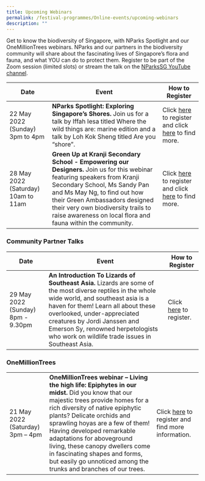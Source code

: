 ```yaml
---
title: Upcoming Webinars
permalink: /festival-programmes/Online-events/upcoming-webinars
description: ""
---
```

Get to know the biodiversity of Singapore, with NParks Spotlight and our OneMillionTrees webinars. NParks and our partners in the biodiversity community will share about the fascinating lives of Singapore’s flora and fauna, and what YOU can do to protect them. Register to be part of the Zoom session (limited slots) or stream the talk on the [NParksSG YouTube channel](https://www.youtube.com/nparkssg).

| Date | Event | How to Register |
| -------- | -------- | -------- |
| 22 May 2022 (Sunday) 3pm to 4pm | **NParks Spotlight: Exploring Singapore’s Shores.** Join us for a talk by Iffah Iesa titled Where the wild things are: marine edition and a talk by Loh Kok Sheng titled Are you “shore”. | Click [here](https://form.gov.sg/#!/626256a490855500129f281e) to register and click [here](https://www.nparks.gov.sg/activities/events-and-workshops/2022/5/nparks-spotlight-exploring-singapore%e2%80%99s-shores) to find more.
|28 May 2022 (Saturday) 10am to 11am  | **Green Up at Kranji Secondary School - Empowering our Designers.** Join us for this webinar featuring speakers from Kranji Secondary School, Ms Sandy Pan and Ms May Ng, to find out how their Green Ambassadors designed their very own biodiversity trails to raise awareness on local flora and fauna within the community.  | Click [here](https://form.gov.sg/#!/6262594a8a621f00127384e3) to register and click [here](https://www.nparks.gov.sg/activities/events-and-workshops/2022/5/green-up-at-kranji-sec---empowering-our-designers) to find more.    |

### **Community Partner Talks**


| Date | Event | How to Register  |
| -------- | -------- | -------- |
| 29 May 2022 (Sunday) 8pm - 9.30pm  | **An Introduction To Lizards of Southeast Asia.** Lizards are some of the most diverse reptiles in the whole wide world, and southeast asia is a haven for them! Learn all about these overlooked, under-appreciated creatures by Jordi Janssen and Emerson Sy, renowned herpetologists who work on wildlife trade issues in Southeast Asia.  | Click [here](https://www.eventbrite.sg/e/an-introduction-to-the-lizards-of-southeast-asia-tickets-332430126457) to register.     |



### **OneMillionTrees**


|  |  |  |
| -------- | -------- | -------- |
| 21 May 2022 (Saturday) 3pm – 4pm  | **OneMillionTrees webinar – Living the high life: Epiphytes in our midst.** Did you know that our majestic trees provide homes for a rich diversity of native epiphytic plants? Delicate orchids and sprawling hoyas are a few of them! Having developed remarkable adaptations for aboveground living, these canopy dwellers come in fascinating shapes and forms, but easily go unnoticed among the trunks and branches of our trees. | Click [here](https://form.gov.sg/#!/624b908af3d5010013735b95) to register and find more information. |